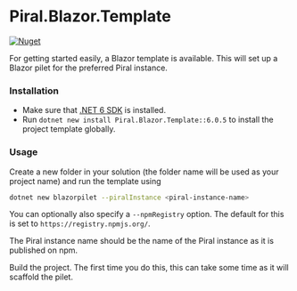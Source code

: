 # Piral.Blazor.Template

[![Nuget](https://img.shields.io/badge/nuget-v6.0.5-blue)](https://www.nuget.org/packages/Piral.Blazor.Template/6.0.5)

For getting started easily, a Blazor template is available. This will set up a Blazor pilet for the preferred Piral instance.

### Installation

- Make sure that [.NET 6 SDK](https://dotnet.microsoft.com/download/dotnet/6.0) is installed.
- Run `dotnet new install Piral.Blazor.Template::6.0.5` to install the project template globally.

### Usage

Create a new folder in your solution (the folder name will be used as your project name) and run the template using

```sh
dotnet new blazorpilet --piralInstance <piral-instance-name>
```

You can optionally also specify a `--npmRegistry` option. The default for this is set to `https://registry.npmjs.org/`.

The Piral instance name should be the name of the Piral instance as it is published on npm.

Build the project. The first time you do this, this can take some time as it will scaffold the pilet.
